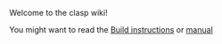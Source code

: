 Welcome to the clasp wiki!

You might want to read the [Build instructions](https://github.com/clasp-developers/clasp/wiki/Build-Instructions) or [manual](https://github.com/clasp-developers/clasp/wiki/Manual)
